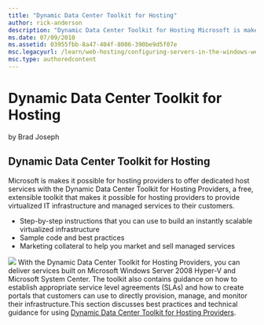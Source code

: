 ```yaml
---
title: "Dynamic Data Center Toolkit for Hosting"
author: rick-anderson
description: "Dynamic Data Center Toolkit for Hosting Microsoft is makes it possible for hosting providers to offer dedicated host services with the Dynamic Data Center To..."
ms.date: 07/09/2010
ms.assetid: 03955fbb-8a47-404f-8006-390be9d5f07e
msc.legacyurl: /learn/web-hosting/configuring-servers-in-the-windows-web-platform/dynamic-data-center-toolkit-for-hosting
msc.type: authoredcontent
---
```

# Dynamic Data Center Toolkit for Hosting

by Brad Joseph

## Dynamic Data Center Toolkit for Hosting

Microsoft is makes it possible for hosting providers to offer dedicated host services with the Dynamic Data Center Toolkit for Hosting Providers, a free, extensible toolkit that makes it possible for hosting providers to provide virtualized IT infrastructure and managed services to their customers.

- Step-by-step instructions that you can use to build an instantly scalable virtualized infrastructure
- Sample code and best practices
- Marketing collateral to help you market and sell managed services

[![](dynamic-data-center-toolkit-for-hosting/_static/image5.png)](dynamic-data-center-toolkit-for-hosting/_static/image3.png) With the Dynamic Data Center Toolkit for Hosting Providers, you can deliver services built on Microsoft Windows Server 2008 Hyper-V and Microsoft System Center. The toolkit also contains guidance on how to establish appropriate service level agreements (SLAs) and how to create portals that customers can use to directly provision, manage, and monitor their infrastructure.This section discusses best practices and technical guidance for using [Dynamic Data Center Toolkit for Hosting Providers](https://www.microsoft.com/hosting/dynamicdatacenter/Home.html). 
